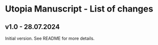 # Utopia Manuscript - List of changes

## v1.0 - 28.07.2024
Initial version. See README for more details.
